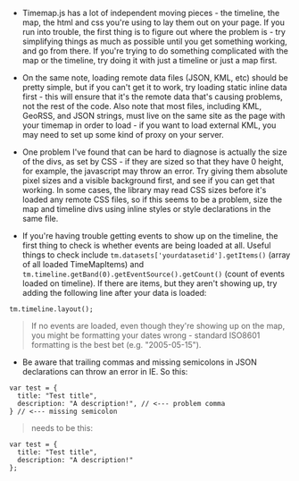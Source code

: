   * Timemap.js has a lot of independent moving pieces - the timeline, the map, the html and css you're using to lay them out on your page. If you run into trouble, the first thing is to figure out where the problem is - try simplifying things as much as possible until you get something working, and go from there. If you're trying to do something complicated with the map or the timeline, try doing it with just a timeline or just a map first.

  * On the same note, loading remote data files (JSON, KML, etc) should be pretty simple, but if you can't get it to work, try loading static inline data first - this will ensure that it's the remote data that's causing problems, not the rest of the code. Also note that most files, including KML, GeoRSS, and JSON strings, must live on the same site as the page with your timemap in order to load - if you want to load external KML, you may need to set up some kind of proxy on your server.

  * One problem I've found that can be hard to diagnose is actually the size of the divs, as set by CSS - if they are sized so that they have 0 height, for example, the javascript may throw an error. Try giving them absolute pixel sizes and a visible background first, and see if you can get that working. In some cases, the library may read CSS sizes before it's loaded any remote CSS files, so if this seems to be a problem, size the map and timeline divs using inline styles or style declarations in the same file.

  * If you're having trouble getting events to show up on the timeline, the first thing to check is whether events are being loaded at all. Useful things to check include `tm.datasets['yourdatasetid'].getItems()` (array of all loaded TimeMapItems) and `tm.timeline.getBand(0).getEventSource().getCount()` (count of events loaded on timeline). If there are items, but they aren't showing up, try adding the following line after your data is loaded:
```
tm.timeline.layout();
```
> If no events are loaded, even though they're showing up on the map, you might be formatting your dates wrong - standard ISO8601 formatting is the best bet (e.g. "2005-05-15").

  * Be aware that trailing commas and missing semicolons in JSON declarations can throw an error in IE. So this:
```
var test = {
  title: "Test title",
  description: "A description!", // <--- problem comma
} // <--- missing semicolon
```

> needs to be this:
```
var test = {
  title: "Test title",
  description: "A description!"
};
```